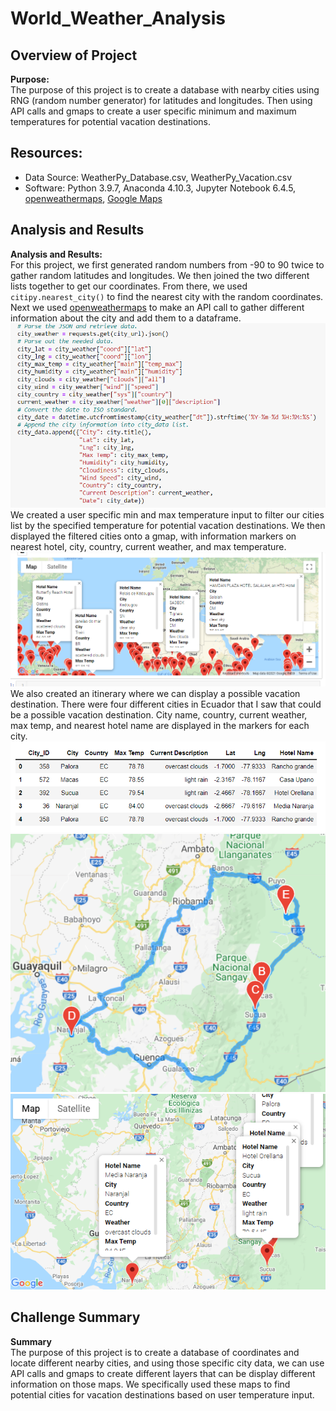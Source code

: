 # World_Weather_Analysis

## Overview of Project

**Purpose:**  
The purpose of this project is to create a database with nearby cities using RNG (random number generator) for latitudes and longitudes. Then using API calls and gmaps to create a user specific minimum and maximum temperatures for potential vacation destinations.  

## Resources:
- Data Source: WeatherPy_Database.csv, WeatherPy_Vacation.csv
- Software: Python 3.9.7, Anaconda 4.10.3, Jupyter Notebook 6.4.5, [openweathermaps](https://openweathermap.org/), [Google Maps](https://maps.google.com)

## Analysis and Results

**Analysis and Results:**  
For this project, we first generated random numbers from -90 to 90 twice to gather random latitudes and longitudes. We then joined the two different lists together to get our coordinates. From there, we used `citipy.nearest_city()` to find the nearest city with the random coordinates. Next we used [openweathermaps](https://openweathermap.org/) to make an API call to gather different information about the city and add them to a dataframe.  
<img src="Resources/city_info_code.PNG">  
We created a user specific min and max temperature input to filter our cities list by the specified temperature for potential vacation destinations. We then displayed the filtered cities onto a gmap, with information markers on nearest hotel, city, country, current weather, and max temperature.  
<img src="Vacation_Search/WeatherPy_vacation_map.PNG">  
We also created an itinerary where we can display a possible vacation destination. There were four different cities in Ecuador that I saw that could be a possible vacation destination. City name, country, current weather, max temp, and nearest hotel name are displayed in the markers for each city.  
<img src="Resources/vacation_itinerary_cities.PNG">  
<img src="Vacation_Itinerary/WeatherPy_travel_map.PNG">  
<img src="Vacation_Itinerary/WeatherPy_travel_map_markers.PNG">  

## Challenge Summary

**Summary**  
The purpose of this project is to create a database of coordinates and locate different nearby cities, and using those specific city data, we can use API calls and gmaps to create different layers that can be display different information on those maps. We specifically used these maps to find potential cities for vacation destinations based on user temperature input.  
